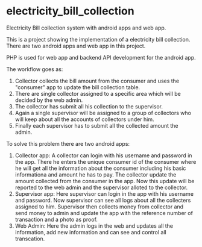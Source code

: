 # electricity_bill_collection
Electricity Bill collection system with android apps and web app.

This is a project showing the implementation of a electricity bill collection. There are two android apps and web app in this project.

PHP is used for web app and backend API development for the android app.

The workflow goes as:
1. Collector collects the bill amount from the consumer and uses the "consumer" app to update the bill collection table.
2. There are single collector assigned to a specific area which will be decided by the web admin.
3. The collector has submit all his collection to the supervisor.
4. Again a single supervisor will be assigned to a group of collectors who will keep about all the accounts of collectors under him.
5. Finally each supervisor has to submit all the collected amount the admin.

To solve this problem there are two android apps:
1. Collector app: A collector can login with his username and password in the app. There he enters the unique consumer id of the consumer where he will get all the information about the consumer including his basic informationa and amount he has to pay. The collector update the amount collected from the consumer in the app. Now this update will be reported to the web admin and the supervisor alloted to the collector.
2. Supervisor app: Here supervisor can login in the app with his username and password. Now supervisor can see all logs about all the collecters assigned to him. Supervisor then collects money from collector and send money to admin and update the app with the reference number of transaction and a photo as proof.
3. Web Admin: Here the admin logs in the web and updates all the information, add new information and can see and control all transcation.


